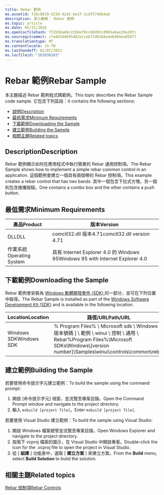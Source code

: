 ```yaml
---
title: Rebar 範例
ms.assetid: f26c0819-523d-42a5-be2f-3cd75748b4a6
description: 深入瞭解： Rebar 範例
ms.topic: article
ms.date: 05/31/2018
ms.openlocfilehash: f72b58a66c22b0ef8cc60d97c0965a8ae29a20fc
ms.sourcegitcommit: c7add10d695482e1ceb72d62b8a4ebd84ea050f7
ms.translationtype: MT
ms.contentlocale: zh-TW
ms.lasthandoff: 01/07/2021
ms.locfileid: "103936103"
---
```

# <a name="rebar-sample"></a><span data-ttu-id="52a20-103">Rebar 範例</span><span class="sxs-lookup"><span data-stu-id="52a20-103">Rebar Sample</span></span>

<span data-ttu-id="52a20-104">本主題描述 Rebar 範例程式碼範例。</span><span class="sxs-lookup"><span data-stu-id="52a20-104">This topic describes the Rebar Sample code sample.</span></span> <span data-ttu-id="52a20-105">它包含下列區段：</span><span class="sxs-lookup"><span data-stu-id="52a20-105">It contains the following sections:</span></span>

-   [<span data-ttu-id="52a20-106">說明</span><span class="sxs-lookup"><span data-stu-id="52a20-106">Description</span></span>](#description)
-   [<span data-ttu-id="52a20-107">最低需求</span><span class="sxs-lookup"><span data-stu-id="52a20-107">Minimum Requirements</span></span>](#minimum-requirements)
-   [<span data-ttu-id="52a20-108">下載範例</span><span class="sxs-lookup"><span data-stu-id="52a20-108">Downloading the Sample</span></span>](#downloading-the-sample)
-   [<span data-ttu-id="52a20-109">建立範例</span><span class="sxs-lookup"><span data-stu-id="52a20-109">Building the Sample</span></span>](#building-the-sample)
-   [<span data-ttu-id="52a20-110">相關主題</span><span class="sxs-lookup"><span data-stu-id="52a20-110">Related topics</span></span>](#related-topics)

## <a name="description"></a><span data-ttu-id="52a20-111">Description</span><span class="sxs-lookup"><span data-stu-id="52a20-111">Description</span></span>

<span data-ttu-id="52a20-112">Rebar 範例顯示如何在應用程式中執行簡單的 Rebar 通用控制項。</span><span class="sxs-lookup"><span data-stu-id="52a20-112">The Rebar Sample shows how to implement a simple rebar common control in an application.</span></span> <span data-ttu-id="52a20-113">這個範例會建立一個具有兩個帶的 Rebar 控制項。</span><span class="sxs-lookup"><span data-stu-id="52a20-113">This example creates a rebar control that has two bands.</span></span> <span data-ttu-id="52a20-114">其中一個包含下拉式方塊，另一個則包含推播按鈕。</span><span class="sxs-lookup"><span data-stu-id="52a20-114">One contains a combo box and the other contains a push button.</span></span>

## <a name="minimum-requirements"></a><span data-ttu-id="52a20-115">最低需求</span><span class="sxs-lookup"><span data-stu-id="52a20-115">Minimum Requirements</span></span>



| <span data-ttu-id="52a20-116">產品</span><span class="sxs-lookup"><span data-stu-id="52a20-116">Product</span></span>          | <span data-ttu-id="52a20-117">版本</span><span class="sxs-lookup"><span data-stu-id="52a20-117">Version</span></span>                               |
|------------------|---------------------------------------|
| <span data-ttu-id="52a20-118">DLL</span><span class="sxs-lookup"><span data-stu-id="52a20-118">DLL</span></span>              | <span data-ttu-id="52a20-119">comctl32.dll 版本4.71</span><span class="sxs-lookup"><span data-stu-id="52a20-119">comctl32.dll version 4.71</span></span>             |
| <span data-ttu-id="52a20-120">作業系統</span><span class="sxs-lookup"><span data-stu-id="52a20-120">Operating System</span></span> | <span data-ttu-id="52a20-121">具有 Internet Explorer 4.0 的 Windows 95</span><span class="sxs-lookup"><span data-stu-id="52a20-121">Windows 95 with Internet Explorer 4.0</span></span> |



 

## <a name="downloading-the-sample"></a><span data-ttu-id="52a20-122">下載範例</span><span class="sxs-lookup"><span data-stu-id="52a20-122">Downloading the Sample</span></span>

<span data-ttu-id="52a20-123">Rebar 範例會安裝為 [Windows 軟體開發套件 (SDK) ](https://msdn.microsoft.com/windows/bb980924.aspx) 的一部分，並可在下列位置中取得。</span><span class="sxs-lookup"><span data-stu-id="52a20-123">The Rebar Sample is installed as part of the [Windows Software Development Kit (SDK)](https://msdn.microsoft.com/windows/bb980924.aspx) and is available in the following location.</span></span>



| <span data-ttu-id="52a20-124">Location</span><span class="sxs-lookup"><span data-stu-id="52a20-124">Location</span></span>    | <span data-ttu-id="52a20-125">路徑/URL</span><span class="sxs-lookup"><span data-stu-id="52a20-125">Path/URL</span></span>                                                                                              |
|-------------|-------------------------------------------------------------------------------------------------------|
| <span data-ttu-id="52a20-126">Windows SDK</span><span class="sxs-lookup"><span data-stu-id="52a20-126">Windows SDK</span></span> | <span data-ttu-id="52a20-127">% Program Files% \\ Microsoft sdk \\ Windows \\ \[ 版本號碼 \] \\ 範例 \\ winui \\ 控制 \\ 通用 \\ Rebar</span><span class="sxs-lookup"><span data-stu-id="52a20-127">%Program Files%\\Microsoft SDKs\\Windows\\\[version number\]\\Samples\\winui\\controls\\common\\rebar</span></span> |



 

## <a name="building-the-sample"></a><span data-ttu-id="52a20-128">建立範例</span><span class="sxs-lookup"><span data-stu-id="52a20-128">Building the Sample</span></span>

<span data-ttu-id="52a20-129">若要使用命令提示字元建立範例：</span><span class="sxs-lookup"><span data-stu-id="52a20-129">To build the sample using the command prompt:</span></span>

1.  <span data-ttu-id="52a20-130">開啟 [命令提示字元] 視窗，並流覽至專案目錄。</span><span class="sxs-lookup"><span data-stu-id="52a20-130">Open the Command Prompt window and navigate to the project directory.</span></span>
2.  <span data-ttu-id="52a20-131">輸入 `msbuild [project file]`。</span><span class="sxs-lookup"><span data-stu-id="52a20-131">Enter `msbuild [project file]`.</span></span>

<span data-ttu-id="52a20-132">若要使用 Visual Studio 建立範例：</span><span class="sxs-lookup"><span data-stu-id="52a20-132">To build the sample using Visual Studio:</span></span>

1.  <span data-ttu-id="52a20-133">開啟 Windows 檔案總管並流覽至專案目錄。</span><span class="sxs-lookup"><span data-stu-id="52a20-133">Open Windows Explorer and navigate to the project directory.</span></span>
2.  <span data-ttu-id="52a20-134">按兩下 vcproj 檔案的圖示，在 Visual Studio 中開啟專案。</span><span class="sxs-lookup"><span data-stu-id="52a20-134">Double-click the icon for the .vcproj file to open the project in Visual Studio.</span></span>
3.  <span data-ttu-id="52a20-135">從 [ **組建** ] 功能表中，選取 [ **建立方案** ] 來建立方案。</span><span class="sxs-lookup"><span data-stu-id="52a20-135">From the **Build** menu, select **Build Solution** to build the solution.</span></span>

## <a name="related-topics"></a><span data-ttu-id="52a20-136">相關主題</span><span class="sxs-lookup"><span data-stu-id="52a20-136">Related topics</span></span>

<dl> <dt>

[<span data-ttu-id="52a20-137">Rebar 控制項</span><span class="sxs-lookup"><span data-stu-id="52a20-137">Rebar Controls</span></span>](rebar-controls.md)
</dt> </dl>

 

 





